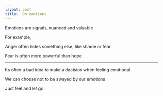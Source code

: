 ```yaml
---
layout: post
title:  On emotions   
---
```


Emotions are signals, nuanced and valuable 

For example,

Anger often hides something else, like shame or fear 

Fear is often more powerful than hope 

---

Its often a bad idea to make a decision when feeling emotional 

We can choose not to be swayed by our emotions

Just feel and let go 




